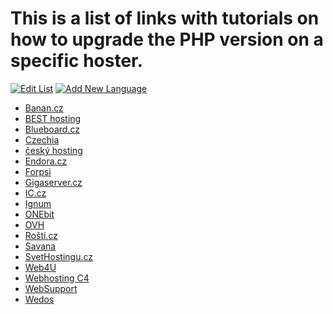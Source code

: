 # This is a list of links with tutorials on how to upgrade the PHP version on a specific hoster.

[![Edit List](https://img.shields.io/badge/Edit_List--green.svg?style=social)](https://github.com/wp-core-php/servehappy-resources/edit/master/tutorials/hosting-specific/tutorials-cs.md)
[![Add New Language](https://img.shields.io/badge/Add_New_Language--green.svg?style=social)](https://github.com/wp-core-php/servehappy-resources/new/master/tutorials/hosting-specific)

* [Banan.cz](http://www.banan.cz/cz/napoveda/napoveda-k-administraci-sluzeb/autorizovane-pozadavky)
* [BEST hosting](https://best-hosting.cz/cs/napoveda/zmena-verze-php)
* [Blueboard.cz](https://hosting.blueboard.cz/napoveda/zmena-verze-php)
* [Czechia](https://napoveda.czechia.com/clanek/zmena-verze-php-258/)
* [český hosting](https://www.cesky-hosting.cz/pro-zakazniky/napoveda/php-4-5-mysql-4-5.html#zmena-pouzivane-rady-php-mysql)
* [Endora.cz](https://www.endora.cz/podpora/napoveda/3-technicke-ftp-mysql/66-je-mozne-menit-nastaveni-php-na-vyzadani)
* [Forpsi](http://podpora.forpsi.com/kb/a2397/control-panel-pro-webhosting.aspx?KBSearchID=308535)
* [Gigaserver.cz](https://kb.gigaserver.cz/zmena-verze-php/)
* [IC.cz](https://client.ic.cz/knowledgebase.php?action=displayarticle&id=29)
* [Ignum](https://napoveda.ignum.cz/content/51/403/cs/verze-php.html)
* [ONEbit](https://www.onehelp.cz/onebit/kb/cs/php-version)
* [OVH](https://docs.ovh.com/cz/cs/hosting/konfigurace-php-webhosting/)
* [Roští.cz](https://docs.rosti.cz/apps/php/)
* [Savana](https://www.savana.cz/napoveda/zmena-verze-php-v-ramci-multihostingoveho-a-profihostingoveho-uctu/)
* [SvetHostingu.cz](http://wiki.svethostingu.cz/Nastaven%C3%AD_PHP_na_hostingu)
* [Web4U](https://helpdesk.web4u.cz/index.php?/Knowledgebase/Article/View/331/15/zmena-verze-php)
* [Webhosting C4](https://faq.c4.cz/zmena-verze-php)
* [WebSupport](https://www.websupport.sk/support/kb/zmena-php-verzie/)
* [Wedos](https://kb.wedos.com/cs/webhosting/konfigurace-php.html)

